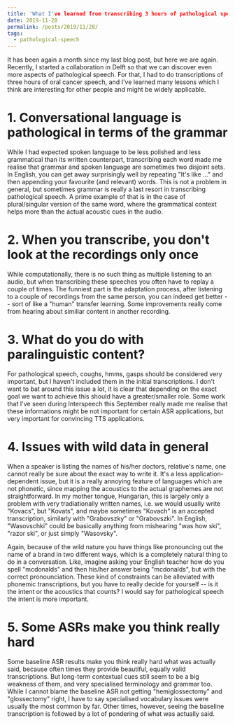 ```yaml
---
title: 'What I've learned from transcribing 3 hours of pathological speech'
date: 2019-11-28
permalink: /posts/2019/11/28/
tags:
  - pathological-speech
---
```


It has been again a month since my last blog post, but here we are again. Recently, I started a collaboration
in Delft so that we can discover even more aspects of pathological speech. For that, I had to do transcriptions
of three hours of oral cancer speech, and I've learned many lessons which I think are interesting for other people and might be
widely applicable.

# 1. Conversational language is pathological in terms of the grammar

While I had expected spoken language to be less polished and less grammatical than its written counterpart, transcribing
each word made me realise that grammar and spoken language are sometimes two disjoint sets. In English, you can get away
surprisingly well by repeating "It's like ..." and then appending your favourite (and relevant) words. This is not a problem
in general, but sometimes grammar is really a last resort in transcribing pathological speech. A prime example of that is in the
case of plural/singular version of the same word, where the grammatical context helps more than the actual acoustic cues in the
audio. 

# 2. When you transcribe, you don't look at the recordings only once

While computationally, there is no such thing as multiple listening to an audio, but when transcribing these speeches you often have to
replay a couple of times. The funniest part is the adaptation process, after listening to a couple of recordings from the same person, you
can indeed get better -- sort of like a "human" transfer learning. Some improvements really come from hearing about similiar content in
another recording.

# 3. What do you do with paralinguistic content?

For pathological speech, coughs, hmms, gasps should be considered very important, but I haven't included them in the initial transcriptions. 
I don't want to bat around this issue a lot, it is clear that depending on the exact goal we want to achieve this should have a greater/smaller
role. Some work that I've seen during Interspeech this September really made me realise that these informations might be not important for certain
ASR applications, but very important for convincing TTS applications.

# 4. Issues with wild data in general

When a speaker is listing the names of his/her doctors, relative's name, one cannot really be sure about the exact way to write it. It's a less application-dependent
issue, but it is a really annoying feature of languages which are not phonetic, since mapping the acoustics to the actual graphemes are not straightforward. In my mother tongue,
Hungarian, this is largely only a problem with very tradiationally written names, i.e. we would usually write "Kovacs", but "Kovats", and maybe sometimes "Kovach" is an accepted
transcription, similarly with "Grabovszky" or "Grabovszki". In English, "Wasovschki" could be basically anything from mishearing "was how ski", "razor ski", or just simply "Wasovsky". 

Again, because of the wild nature you have things like pronouncing out the name of a brand in two different ways, which is a completely natural thing to do in a conversation. Like,
imagine asking your English teacher how do you spell "mcdonalds" and then his/her answer being "mcdonalds", but with the correct pronounciation. These kind of constraints can be alleviated
with phonemic transcriptions, but you have to really decide for yourself -- is it the intent or the acoustics that counts? I would say for pathological speech the intent is more important.

# 5. Some ASRs make you think really hard

Some baseline ASR results make you think really hard what was actually said, because often times they provide beautiful, equally valid transcriptions. But long-term contextual cues still
seem to be a big weakness of them, and very specialised terminology and grammar too. While I cannot blame the baseline ASR not getting "hemiglossectomy" and "glossectomy" right, I have to say
specialised vocabulary issues were usually the most common by far. Other times, however, seeing the baseline transcription is followed by a lot of pondering of what was actually said.


